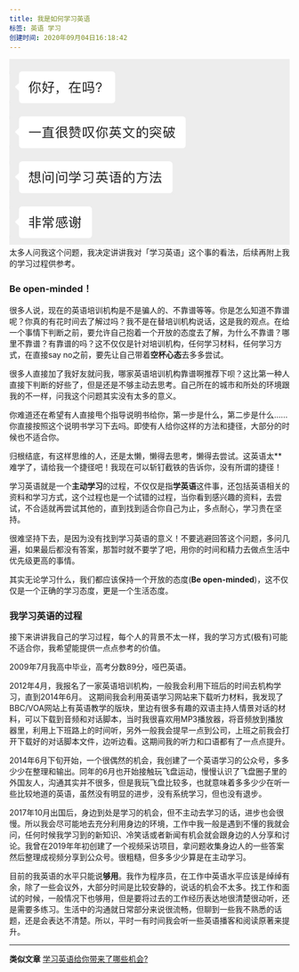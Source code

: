 ```yaml
---
title: 我是如何学习英语
标签: 英语 学习
创建时间: 2020年09月04日16:18:42
---
```


![学习一门语言有何方法](/_image/2020-09-04-18-12-09.png)
太多人问我这个问题，我决定讲讲我对「学习英语」这个事的看法，后续再附上我的学习过程供参考。

### Be open-minded！
很多人说，现在的英语培训机构是不是骗人的、不靠谱等等。你是怎么知道不靠谱呢？你真的有花时间去了解过吗？我不是在替培训机构说话，这是我的观点。在给一个事情下判断之前，要允许自己抱着一个开放的态度去了解，为什么不靠谱？哪里不靠谱？有靠谱的吗？这不仅仅是针对培训机构，任何学习材料，任何学习方式，在直接say no之前，要先让自己带着**空杯心态**去多多尝试。

很多人直接加了我好友就问我，哪家英语培训机构靠谱啊推荐下呗？这比第一种人直接下判断的好些了，但是还是不够主动去思考。自己所在的城市和所处的环境跟我的不一样，问我这个问题其实没有太多的意义。

你难道还在希望有人直接甩个指导说明书给你，第一步是什么，第二步是什么......你直接按照这个说明书学习下去吗。即使有人给你这样的方法和捷径，大部分的时候也不适合你。

归根结底，有这样思维的人，还是太懒，懒得去思考，懒得去尝试。这英语太**难学了，请给我一个捷径吧！我现在可以斩钉截铁的告诉你，没有所谓的捷径！

学习英语就是一个**主动学习**的过程，不仅仅是指**学英语**这件事，还包括英语相关的资料和学习方式，这个过程也是一个试错的过程，当你看到感兴趣的资料，去尝试，不合适就再尝试其他的，直到找到适合你自己为止，多点耐心，学习贵在坚持。

很难坚持下去，是因为没有找到学习英语的意义！不要逃避回答这个问题，多问几遍，如果最后都没有答案，那暂时就不要学了吧，用你的时间和精力去做点生活中优先级更高的事情。

其实无论学习什么，我们都应该保持一个开放的态度(**Be open-minded**)，这不仅仅是一个正确的学习态度，更是一个生活态度。

### 我学习英语的过程
接下来讲讲我自己的学习过程，每个人的背景不太一样，我的学习方式(极有)可能不适合你，我希望能提供一点点参考的价值。

2009年7月我高中毕业，高考分数89分，哑巴英语。

2012年4月，我报名了一家英语培训机构，一般我会利用下班后的时间去机构学习，直到2014年6月。
这期间我会利用英语学习网站来下载听力材料，我发现了BBC/VOA网站上有英语教学的版块，里边有很多有趣的双语主持人情景对话的材料，可以下载到音频和对话脚本，当时我很喜欢用MP3播放器，将音频放到播放器里，利用上下班路上的时间听，另外一般我会提早一点到公司，上班之前我会打开下载好的对话脚本文件，边听边看。这期间我的听力和口语都有了一点点提升。

2014年6月下旬开始，一个很偶然的机会，我创建了一个英语学习的公众号，多多少少在整理和输出。同年的6月也开始接触玩飞盘运动，慢慢认识了飞盘圈子里的外国友人，沟通其实并不很多，但是我玩飞盘比较多，也就意味着多多少少在听一些比较地道的英语，虽然没有明显的进步，没有系统学习，但也没有退步。

2017年10月出国后，身边到处是学习的机会，但不主动去学习的话，进步也会很慢。所以我会尽可能地去充分利用身边的环境，工作中我一般是遇到不懂的我就会问，任何时候我学习到的新知识、冷笑话或者新闻有机会就会跟身边的人分享和讨论。我曾在2019年年初创建了一个视频采访项目，拿问题收集身边人的一些答案然后整理成视频分享到公众号。很粗糙，但多多少少算是在主动学习。

目前的我英语的水平只能说**够用**。我作为程序员，在工作中英语水平应该是绰绰有余，除了一些会议外，大部分时间是比较安静的，说话的机会不太多。找工作和面试的时候，一般情况下也够用，但是要将过去的工作经历表达地很清楚很动听，还是需要多练习。生活中的沟通就日常部分来说很流畅，但聊到一些我不熟悉的话题，还是会表达不清楚。所以，平时一有时间我会听一些英语播客和阅读原著来提升。 
 
- - - - - 
**类似文章**
[学习英语给你带来了哪些机会?](https://mp.weixin.qq.com/s/PSOa-Xou4wGMxItJ5D7HfA)